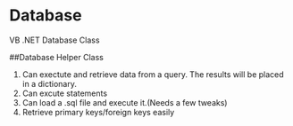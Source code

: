 # Database
VB .NET Database Class

##Database Helper Class
1. Can exectute and retrieve data from a query. The results will be placed in a dictionary.
2. Can excute statements
3. Can load a .sql file and execute it.(Needs a few tweaks)
4. Retrieve primary keys/foreign keys easily


